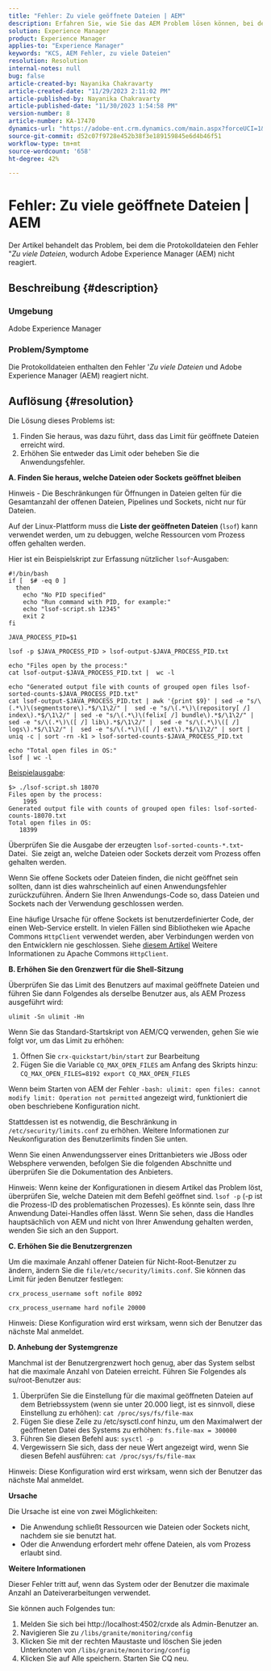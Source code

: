 ```yaml
---
title: "Fehler: Zu viele geöffnete Dateien | AEM"
description: Erfahren Sie, wie Sie das AEM Problem lösen können, bei dem es aufgrund des Fehlers Zu viele geöffnete Dateien nicht mehr reagiert.
solution: Experience Manager
product: Experience Manager
applies-to: "Experience Manager"
keywords: "KCS, AEM Fehler, zu viele Dateien"
resolution: Resolution
internal-notes: null
bug: false
article-created-by: Nayanika Chakravarty
article-created-date: "11/29/2023 2:11:02 PM"
article-published-by: Nayanika Chakravarty
article-published-date: "11/30/2023 1:54:58 PM"
version-number: 8
article-number: KA-17470
dynamics-url: "https://adobe-ent.crm.dynamics.com/main.aspx?forceUCI=1&pagetype=entityrecord&etn=knowledgearticle&id=62babf1c-c18e-ee11-8179-6045bd006b4b"
source-git-commit: d52c07f9728e452b38f3e189159845e6d4b46f51
workflow-type: tm+mt
source-wordcount: '658'
ht-degree: 42%

---
```


# Fehler: Zu viele geöffnete Dateien | AEM


Der Artikel behandelt das Problem, bei dem die Protokolldateien den Fehler &quot;*Zu viele Dateien*, wodurch Adobe Experience Manager (AEM) nicht reagiert.

## Beschreibung {#description}


### <b>Umgebung</b>

Adobe Experience Manager



### <b>Problem/Symptome</b>

Die Protokolldateien enthalten den Fehler &#39;*Zu viele Dateien* und Adobe Experience Manager (AEM) reagiert nicht.




## Auflösung {#resolution}


Die Lösung dieses Problems ist:

1. Finden Sie heraus, was dazu führt, dass das Limit für geöffnete Dateien erreicht wird.
2. Erhöhen Sie entweder das Limit oder beheben Sie die Anwendungsfehler.


<b>A. Finden Sie heraus, welche Dateien oder Sockets geöffnet bleiben</b>

Hinweis - Die Beschränkungen für Öffnungen in Dateien gelten für die Gesamtanzahl der offenen Dateien, Pipelines und Sockets, nicht nur für Dateien.

Auf der Linux-Plattform muss die <b>Liste der geöffneten Dateien</b> (`lsof`) kann verwendet werden, um zu debuggen, welche Ressourcen vom Prozess offen gehalten werden.

Hier ist ein Beispielskript zur Erfassung nützlicher `lsof`-Ausgaben:


```
#!/bin/bash
if [  $# -eq 0 ] 
  then
    echo "No PID specified"
    echo "Run command with PID, for example:"
    echo "lsof-script.sh 12345"
    exit 2
fi
 
JAVA_PROCESS_PID=$1
 
lsof -p $JAVA_PROCESS_PID > lsof-output-$JAVA_PROCESS_PID.txt
 
echo "Files open by the process:"
cat lsof-output-$JAVA_PROCESS_PID.txt |  wc -l
 
echo "Generated output file with counts of grouped open files lsof-sorted-counts-$JAVA_PROCESS_PID.txt"
cat lsof-output-$JAVA_PROCESS_PID.txt | awk '{print $9}' | sed -e "s/\(.*\)\(segmentstore\).*$/\1\2/" |  sed -e "s/\(.*\)\(repository[ /] index\).*$/\1\2/" | sed -e "s/\(.*\)\(felix[ /] bundle\).*$/\1\2/" |  sed -e "s/\(.*\)\([ /] lib\).*$/\1\2/" |  sed -e "s/\(.*\)\([ /] logs\).*$/\1\2/" |  sed -e "s/\(.*\)\([ /] ext\).*$/\1\2/" | sort | uniq -c | sort -rn -k1 > lsof-sorted-counts-$JAVA_PROCESS_PID.txt
 
echo "Total open files in OS:"
lsof | wc -l
```


<u>Beispielausgabe</u>:


```
$> ./lsof-script.sh 18070
Files open by the process:
    1995
Generated output file with counts of grouped open files: lsof-sorted-counts-18070.txt
Total open files in OS:
   18399
```


Überprüfen Sie die Ausgabe der erzeugten `lsof-sorted-counts-*.txt`-Datei.  Sie zeigt an, welche Dateien oder Sockets derzeit vom Prozess offen gehalten werden.

Wenn Sie offene Sockets oder Dateien finden, die nicht geöffnet sein sollten, dann ist dies wahrscheinlich auf einen Anwendungsfehler zurückzuführen. Ändern Sie Ihren Anwendungs-Code so, dass Dateien und Sockets nach der Verwendung geschlossen werden.

Eine häufige Ursache für offene Sockets ist benutzerdefinierter Code, der einen Web-Service erstellt. In vielen Fällen sind Bibliotheken wie Apache Commons `HttpClient` verwendet werden, aber Verbindungen werden von den Entwicklern nie geschlossen. Siehe [diesem Artikel](https://stackoverflow.com/questions/43454514/proper-usage-of-apache-httpclient-and-when-to-close-it) Weitere Informationen zu Apache Commons `HttpClient`.

<b>B. Erhöhen Sie den Grenzwert für die Shell-Sitzung</b>

Überprüfen Sie das Limit des Benutzers auf maximal geöffnete Dateien und führen Sie dann Folgendes als derselbe Benutzer aus, als AEM Prozess ausgeführt wird:

`ulimit -Sn ulimit -Hn`

Wenn Sie das Standard-Startskript von AEM/CQ verwenden, gehen Sie wie folgt vor, um das Limit zu erhöhen:

1. Öffnen Sie `crx-quickstart/bin/start` zur Bearbeitung
2. Fügen Sie die Variable `CQ_MAX_OPEN_FILES` am Anfang des Skripts hinzu:    `CQ_MAX_OPEN_FILES=8192 export CQ_MAX_OPEN_FILES`


Wenn beim Starten von AEM der Fehler `-bash: ulimit: open files: cannot modify limit: Operation not permitted` angezeigt wird, funktioniert die oben beschriebene Konfiguration nicht.

Stattdessen ist es notwendig, die Beschränkung in `/etc/security/limits.conf` zu erhöhen. Weitere Informationen zur Neukonfiguration des Benutzerlimits finden Sie unten.

Wenn Sie einen Anwendungsserver eines Drittanbieters wie JBoss oder Websphere verwenden, befolgen Sie die folgenden Abschnitte und überprüfen Sie die Dokumentation des Anbieters.

Hinweis: Wenn keine der Konfigurationen in diesem Artikel das Problem löst, überprüfen Sie, welche Dateien mit dem Befehl geöffnet sind. `lsof -p` (-p ist die Prozess-ID des problematischen Prozesses). Es könnte sein, dass Ihre Anwendung Datei-Handles offen lässt. Wenn Sie sehen, dass die Handles hauptsächlich von AEM und nicht von Ihrer Anwendung gehalten werden, wenden Sie sich an den Support.

<b>C. Erhöhen Sie die Benutzergrenzen</b>

Um die maximale Anzahl offener Dateien für Nicht-Root-Benutzer zu ändern, ändern Sie die `file/etc/security/limits.conf`. Sie können das Limit für jeden Benutzer festlegen:

`crx_process_username soft nofile 8092`

`crx_process_username hard nofile 20000`

Hinweis: Diese Konfiguration wird erst wirksam, wenn sich der Benutzer das nächste Mal anmeldet.

<b>D. Anhebung der Systemgrenze</b>

Manchmal ist der Benutzergrenzwert hoch genug, aber das System selbst hat die maximale Anzahl von Dateien erreicht. Führen Sie Folgendes als su/root-Benutzer aus:

1. Überprüfen Sie die Einstellung für die maximal geöffneten Dateien auf dem Betriebssystem (wenn sie unter 20.000 liegt, ist es sinnvoll, diese Einstellung zu erhöhen): 
   `cat /proc/sys/fs/file-max`
2. Fügen Sie diese Zeile zu /etc/sysctl.conf hinzu, um den Maximalwert der geöffneten Datei des Systems zu erhöhen:
   `fs.file-max = 300000`
3. Führen Sie diesen Befehl aus:
   `sysctl -p`
4. Vergewissern Sie sich, dass der neue Wert angezeigt wird, wenn Sie diesen Befehl ausführen:
   `cat /proc/sys/fs/file-max`


Hinweis: Diese Konfiguration wird erst wirksam, wenn sich der Benutzer das nächste Mal anmeldet.

<b>Ursache</b>

Die Ursache ist eine von zwei Möglichkeiten:

- Die Anwendung schließt Ressourcen wie Dateien oder Sockets nicht, nachdem sie sie benutzt hat.
- Oder die Anwendung erfordert mehr offene Dateien, als vom Prozess erlaubt sind.


<b>Weitere Informationen</b>

Dieser Fehler tritt auf, wenn das System oder der Benutzer die maximale Anzahl an Dateiverarbeitungen verwendet.

Sie können auch Folgendes tun:

1. Melden Sie sich bei http://localhost:4502/crxde als Admin-Benutzer an.
2. Navigieren Sie zu `/libs/granite/monitoring/config`
3. Klicken Sie mit der rechten Maustaste und löschen Sie jeden Unterknoten von `/libs/granite/monitoring/config`
4. Klicken Sie auf Alle speichern. Starten Sie CQ neu.

